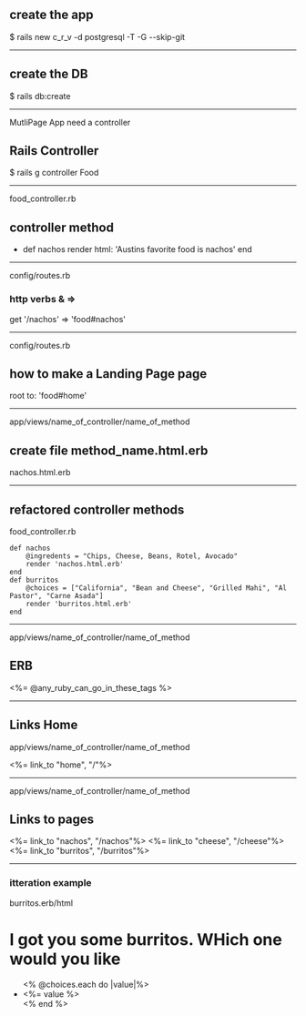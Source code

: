 ## create the app
 $ rails new c_r_v -d postgresql -T -G --skip-git
____________________________
## create the DB
$ rails db:create
____________________________
MutliPage App need a controller
## Rails Controller
$ rails g controller Food
____________________________
food_controller.rb
## controller method
 - def nachos
        render html: 'Austins favorite food is nachos'
    end
____________________________
config/routes.rb
### http verbs & =>
get '/nachos' => 'food#nachos'
____________________________
config/routes.rb

## how to make a Landing Page page


root to: 'food#home'
____________________________
app/views/name_of_controller/name_of_method
## create file method_name.html.erb
nachos.html.erb
____________________________
## refactored controller methods
food_controller.rb

    def nachos
        @ingredents = "Chips, Cheese, Beans, Rotel, Avocado"
        render 'nachos.html.erb'
    end
    def burritos
        @choices = ["California", "Bean and Cheese", "Grilled Mahi", "Al Pastor", "Carne Asada"]
        render 'burritos.html.erb'
    end
____________________________
app/views/name_of_controller/name_of_method
## ERB

<%= @any_ruby_can_go_in_these_tags %>
____________________________
## Links Home

app/views/name_of_controller/name_of_method

<%= link_to "home", "/"%>
____________________________
app/views/name_of_controller/name_of_method
## Links to pages
<%= link_to "nachos", "/nachos"%>
<%= link_to "cheese", "/cheese"%>
<%= link_to "burritos", "/burritos"%>


____________________________
### itteration example
burritos.erb/html
<h1> I got you some burritos. WHich one would you like </h1>
<ul>  
    <% @choices.each do |value|%>
        <li> <%= value %></li>
    <% end %>
</ul>